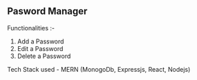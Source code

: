 ## Pasword Manager

Functionalities :-
1. Add a Password
2. Edit a Password
3. Delete a Password

Tech Stack used - MERN (MonogoDb, Expressjs, React, Nodejs)
